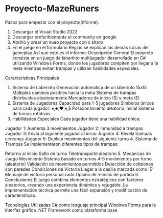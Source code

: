 # Proyecto-MazeRuners
Pasos para empezar con el proyecto(Informe):
1. Descargar el Visual Studio 2022
2. Descargar preferiblemente el community en google
3. Abrirlo y crear un nueo proyecto con c sharp
4. En el juego en el formulario Reglas se explican las demás cosas del gameplay
Así que este es el informe:
Descripción General
El proyecto consiste en un juego de laberinto multijugador desarrollado en C# utilizando Windows Forms, donde los jugadores compiten por llegar a la meta mientras evitan trampas y utilizan habilidades especiales.

Características Principales
1. Sistema de Laberinto
  Generación automática de un laberinto 15x15
  Múltiples caminos posibles hacia la meta
  Sistema de trampas distribuidas aleatoriamente
  Marcadores de inicio (S) y meta (E)
2. Sistema de Jugadores
  Capacidad para 1-5 jugadores
  Símbolos únicos para cada jugador: ♠,♣,♥,♦,$
  Posicionamiento aleatorio inicial
  Sistema de turnos rotativos
3. Habilidades Especiales
   Cada jugador tiene una habilidad única:

 Jugador 1: Aumenta 3 movimientos
 Jugador 2: Inmunidad a trampas
 Jugador 3: Envía al siguiente jugador al inicio
 Jugador 4: Revela trampas cercanas
 Jugador 5: Duplica movimientos del siguiente turno
4. Sistema de Trampas
  Se implementaron diferentes tipos de trampas:

  Retorno al inicio
  Salto de turno
  Teletransporte aleatorio
5. Mecánicas de Juego
   Movimiento
   Sistema basado en turnos
   4-5 movimientos por turno (aleatorio)
   Validación de movimientos permitidos
   Detección de colisiones con paredes
   Condiciones de Victoria
  Llegar a la casilla marcada como 'E'
  Mensaje de victoria personalizado
  Opción de reinicio de partida
6. Conclusiones
El juego combina elementos estratégicos con factores aleatorios, creando una experiencia dinámica y rejugable. La implementación técnica permite una fácil expansión y modificación de características.

Tecnologías Utilizadas
C# como lenguaje principal
Windows Forms para la interfaz gráfica
.NET Framework como plataforma base
   
